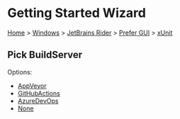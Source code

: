 <!--
GENERATED FILE - DO NOT EDIT
This file was generated by [MarkdownSnippets](https://github.com/SimonCropp/MarkdownSnippets).
Source File: /docs/mdsource/wiz/Windows_Rider_Gui_xUnit.source.md
To change this file edit the source file and then run MarkdownSnippets.
-->

# Getting Started Wizard

[Home](/docs/wiz/readme.md) > [Windows](Windows.md) > [JetBrains Rider](Windows_Rider.md) > [Prefer GUI](Windows_Rider_Gui.md) > [xUnit](Windows_Rider_Gui_xUnit.md)

## Pick BuildServer

Options:
 * [AppVeyor](Windows_Rider_Gui_xUnit_AppVeyor.md)
 * [GitHubActions](Windows_Rider_Gui_xUnit_GitHubActions.md)
 * [AzureDevOps](Windows_Rider_Gui_xUnit_AzureDevOps.md)
 * [None](Windows_Rider_Gui_xUnit_None.md)
